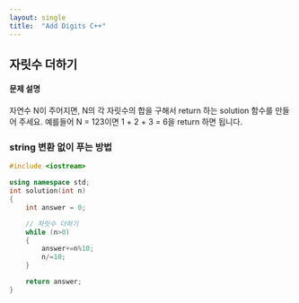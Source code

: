 ```yaml
---
layout: single
title:  "Add Digits C++"
---
```


## 자릿수 더하기

#### 문제 설명
자연수 N이 주어지면, N의 각 자릿수의 합을 구해서 return 하는 solution 함수를 만들어 주세요.
예를들어 N = 123이면 1 + 2 + 3 = 6을 return 하면 됩니다.

### string 변환 없이 푸는 방법
```cpp
#include <iostream>

using namespace std;
int solution(int n)
{
    int answer = 0;

    // 자릿수 더하기
    while (n>0)
    {
        answer+=n%10;
        n/=10;
    }

    return answer;
}
```
